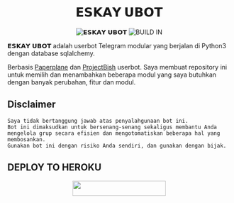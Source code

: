 <h1 align="center" width="35px">𝗘𝗦𝗞𝗔𝗬 𝗨𝗕𝗢𝗧<width="35px"></h1>
<p align="center">
    <img alt="𝗘𝗦𝗞𝗔𝗬 𝗨𝗕𝗢𝗧" src="https://telegra.ph/file/a92718eba5d1031c36aad.jpg"/>
    <img alt="BUILD IN" src="https://img.shields.io/badge/BUILD%20-Last Day-brightgreen"/>             </p>


𝗘𝗦𝗞𝗔𝗬 𝗨𝗕𝗢𝗧 adalah userbot Telegram modular yang berjalan di Python3 dengan database sqlalchemy.

Berbasis [Paperplane](https://github.com/RaphielGang/Telegram-UserBot) dan [ProjectBish](https://github.com/adekmaulana/ProjectBish) userbot.
Saya membuat repository ini untuk memilih dan menambahkan beberapa modul yang saya butuhkan dengan banyak perubahan, fitur dan modul.

## Disclaimer

```
Saya tidak bertanggung jawab atas penyalahgunaan bot ini.
Bot ini dimaksudkan untuk bersenang-senang sekaligus membantu Anda
mengelola grup secara efisien dan mengotomatiskan beberapa hal yang membosankan.
Gunakan bot ini dengan risiko Anda sendiri, dan gunakan dengan bijak.
```
## DEPLOY TO HEROKU
 
<p align="center"><a href="https://dashboard.heroku.com/new?template=https://github.com/eskaytod/eksaygcast"> <img 
src="https://img.shields.io/badge/Deploy%20To%20Heroku-purple?style=flat&logo=heroku" width="210" height="34.45" /></a></p>

